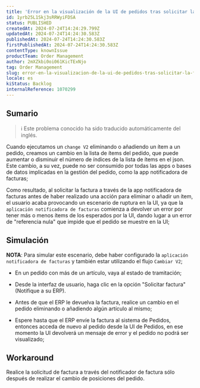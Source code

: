 ```yaml
---
title: 'Error en la visualización de la UI de pedidos tras solicitar la factura vía App'
id: 1yrb25L1Skj3sRRWyiFDSA
status: PUBLISHED
createdAt: 2024-07-24T14:24:29.799Z
updatedAt: 2024-07-24T14:24:30.583Z
publishedAt: 2024-07-24T14:24:30.583Z
firstPublishedAt: 2024-07-24T14:24:30.583Z
contentType: knownIssue
productTeam: Order Management
author: 2mXZkbi0oi061KicTExNjo
tag: Order Management
slug: error-en-la-visualizacion-de-la-ui-de-pedidos-tras-solicitar-la-factura-via-app
locale: es
kiStatus: Backlog
internalReference: 1070299
---
```


## Sumario

>ℹ️ Este problema conocido ha sido traducido automáticamente del inglés.


Cuando ejecutamos un `change V2` eliminando o añadiendo un ítem a un pedido, creamos un cambio en la lista de ítems del pedido, que puede aumentar o disminuir el número de índices de la lista de ítems en el json. Este cambio, a su vez, puede no ser consumido por todas las apps o bases de datos implicadas en la gestión del pedido, como la app notificadora de facturas;

Como resultado, al solicitar la factura a través de la app notificadora de facturas antes de haber realizado una acción para eliminar o añadir un ítem, el usuario acaba provocando un escenario de ruptura en la UI, ya que la `aplicación notificadora de facturas` comienza a devolver un error por tener más o menos ítems de los esperados por la UI, dando lugar a un error de "referencia nula" que impide que el pedido se muestre en la UI;


##

## Simulación



**NOTA**: Para simular este escenario, debe haber configurado la `aplicación notificadora de facturas` y también estar utilizando el flujo `Cambiar V2`;


- En un pedido con más de un artículo, vaya al estado de tramitación;


- Desde la interfaz de usuario, haga clic en la opción "Solicitar factura" (Notifique a su ERP).


- Antes de que el ERP le devuelva la factura, realice un cambio en el pedido eliminando o añadiendo algún artículo al mismo;


- Espere hasta que el ERP envíe la factura al sistema de Pedidos, entonces acceda de nuevo al pedido desde la UI de Pedidos, en ese momento la UI devolverá un mensaje de error y el pedido no podrá ser visualizado;



## Workaround


Realice la solicitud de factura a través del notificador de factura sólo después de realizar el cambio de posiciones del pedido.






